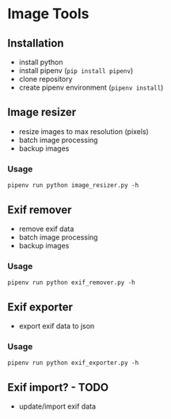 # Image Tools
## Installation
- install python
- install pipenv (```pip install pipenv```)
- clone repository
- create pipenv environment (```pipenv install```)

## Image resizer
- resize images to max resolution (pixels)
- batch image processing
- backup images
### Usage
```pipenv run python image_resizer.py -h ```

## Exif remover
- remove exif data
- batch image processing
- backup images

### Usage
```pipenv run python exif_remover.py -h ```

## Exif exporter 
- export exif data to json
### Usage 
```pipenv run python exif_exporter.py -h ```

## Exif import? - TODO
- update/import exif data
